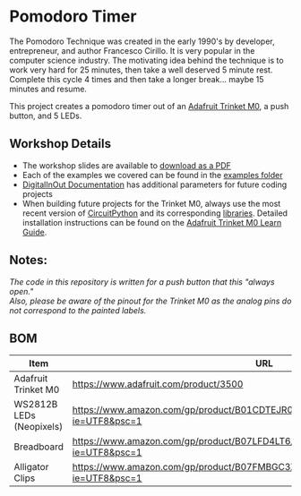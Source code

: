 # Pomodoro Timer
The Pomodoro Technique was created in the early 1990's by developer, entrepreneur,
and author Francesco Cirillo. It is very popular in the computer science
industry. The motivating idea behind the technique is to work very hard for
25 minutes, then take a well deserved 5 minute rest. Complete this cycle 4
times and then take a longer break... maybe 15 minutes and resume.

This project creates a pomodoro timer out of an [Adafruit Trinket M0](https://www.adafruit.com/product/3500), a
push button, and 5 LEDs.

## Workshop Details
* The workshop slides are available to [download as a PDF](https://github.com/techahoynyc/workshops/raw/master/coding-in-python-part-2/Tomato%20Timer%20Using%20Python.pdf)  
* Each of the examples we covered can be found in the [examples folder](https://github.com/techahoynyc/workshops/raw/master/coding-in-python-part-2/examples)
* [DigitalInOut Documentation](https://circuitpython.readthedocs.io/en/2.x/shared-bindings/digitalio/DigitalInOut.html) has additional parameters for future coding projects
* When building future projects for the Trinket M0, always use the most recent version of [CircuitPython](https://circuitpython.org/board/trinket_m0/) and its corresponding [libraries](https://circuitpython.org/libraries). Detailed installation instructions can be found on the [Adafruit Trinket M0 Learn Guide](https://learn.adafruit.com/adafruit-trinket-m0-circuitpython-arduino/circuitpython).  


## Notes:
*The code in this repository is written for a push button that this "always open."  
Also, please be aware of the pinout for the Trinket M0 as the analog pins do not correspond to the painted labels.*


## BOM
|Item|URL|
|---|---|
|Adafruit Trinket M0|https://www.adafruit.com/product/3500 |
|WS2812B LEDs (Neopixels) |https://www.amazon.com/gp/product/B01CDTEJR0/ref=ppx_yo_dt_b_asin_title_o01_s00?ie=UTF8&psc=1 |
|Breadboard|https://www.amazon.com/gp/product/B07LFD4LT6/ref=ppx_yo_dt_b_asin_title_o00_s00?ie=UTF8&psc=1 |
|Alligator Clips|https://www.amazon.com/gp/product/B07FMBGC3X/ref=ppx_yo_dt_b_asin_title_o00_s01?ie=UTF8&psc=1 |
